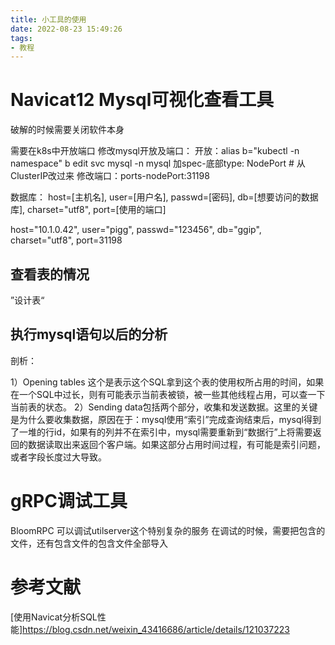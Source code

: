 ```yaml
---
title: 小工具的使用
date: 2022-08-23 15:49:26
tags:
- 教程
---
```


# Navicat12 Mysql可视化查看工具

破解的时候需要关闭软件本身

需要在k8s中开放端口
修改mysql开放及端口：
开放：alias b="kubectl -n namespace"
         b edit svc mysql -n mysql
      加spec-底部type: NodePort         # 从ClusterIP改过来
修改端口：ports-nodePort:31198

数据库：
host=[主机名],
user=[用户名],
passwd=[密码],
db=[想要访问的数据库],
charset="utf8",
port=[使用的端口]



host="10.1.0.42",
user="pigg",
passwd="123456",
db="ggip",
charset="utf8",
port=31198


## 查看表的情况
”设计表“
## 执行mysql语句以后的分析
剖析：

1）Opening tables 这个是表示这个SQL拿到这个表的使用权所占用的时间，如果在一个SQL中过长，则有可能表示当前表被锁，被一些其他线程占用，可以查一下当前表的状态。
2）Sending data包括两个部分，收集和发送数据。这里的关键是为什么要收集数据，原因在于：mysql使用“索引”完成查询结束后，mysql得到了一堆的行id，如果有的列并不在索引中，mysql需要重新到“数据行”上将需要返回的数据读取出来返回个客户端。如果这部分占用时间过程，有可能是索引问题，或者字段长度过大导致。


# gRPC调试工具

BloomRPC
可以调试utilserver这个特别复杂的服务
在调试的时候，需要把包含的文件，还有包含文件的包含文件全部导入


# 参考文献
[使用Navicat分析SQL性能]https://blog.csdn.net/weixin_43416686/article/details/121037223





